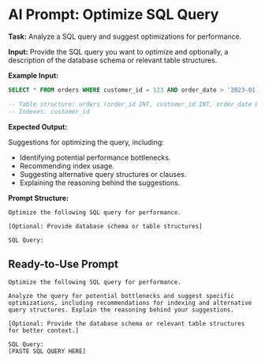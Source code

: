 # AI Prompt: Optimize SQL Query

**Task:** Analyze a SQL query and suggest optimizations for performance.

**Input:** Provide the SQL query you want to optimize and optionally, a description of the database schema or relevant table structures.

**Example Input:**

```sql
SELECT * FROM orders WHERE customer_id = 123 AND order_date > '2023-01-01';

-- Table structure: orders (order_id INT, customer_id INT, order_date DATE, total_amount DECIMAL)
-- Indexes: customer_id
```

**Expected Output:**

Suggestions for optimizing the query, including:
*   Identifying potential performance bottlenecks.
*   Recommending index usage.
*   Suggesting alternative query structures or clauses.
*   Explaining the reasoning behind the suggestions.

**Prompt Structure:**

```
Optimize the following SQL query for performance.

[Optional: Provide database schema or table structures]

SQL Query:
```

## Ready-to-Use Prompt

```
Optimize the following SQL query for performance.

Analyze the query for potential bottlenecks and suggest specific optimizations, including recommendations for indexing and alternative query structures. Explain the reasoning behind your suggestions.

[Optional: Provide the database schema or relevant table structures for better context.]

SQL Query:
[PASTE SQL QUERY HERE]
